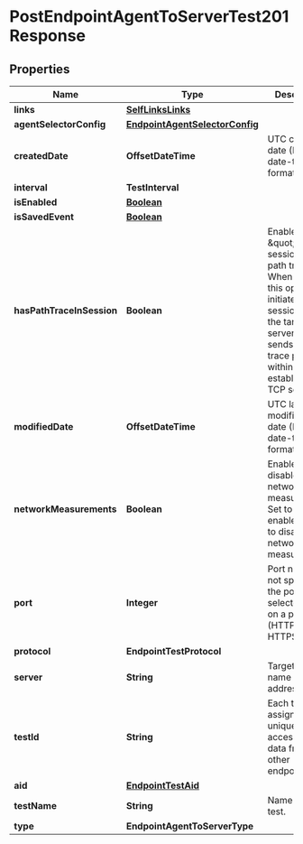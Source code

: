 

# PostEndpointAgentToServerTest201Response


## Properties

| Name | Type | Description | Notes |
|------------ | ------------- | ------------- | -------------|
|**links** | [**SelfLinksLinks**](SelfLinksLinks.md) |  |  [optional] |
|**agentSelectorConfig** | [**EndpointAgentSelectorConfig**](EndpointAgentSelectorConfig.md) |  |  [optional] |
|**createdDate** | **OffsetDateTime** | UTC created date (ISO date-time format). |  [optional] [readonly] |
|**interval** | **TestInterval** |  |  [optional] |
|**isEnabled** | [**Boolean**](Boolean.md) |  |  [optional] |
|**isSavedEvent** | [**Boolean**](Boolean.md) |  |  [optional] |
|**hasPathTraceInSession** | **Boolean** | Enables \&quot;in session\&quot; path trace. When enabled, this option initiates a TCP session with the target server and sends path trace packets within the established TCP session. |  [optional] |
|**modifiedDate** | **OffsetDateTime** | UTC last modification date (ISO date-time format). |  [optional] [readonly] |
|**networkMeasurements** | **Boolean** | Enable or disable network measurements. Set to true to enable or false to disable network measurements. |  [optional] |
|**port** | **Integer** | Port number, if not specified, the port is selected based on a protocol (HTTP 80, HTTPS 443). |  [optional] |
|**protocol** | **EndpointTestProtocol** |  |  [optional] |
|**server** | **String** | Target domain name or IP address. |  [optional] |
|**testId** | **String** | Each test is assigned a unique ID to access test data from other endpoints. |  [optional] [readonly] |
|**aid** | [**EndpointTestAid**](EndpointTestAid.md) |  |  [optional] |
|**testName** | **String** | Name of the test. |  [optional] |
|**type** | **EndpointAgentToServerType** |  |  [optional] |



